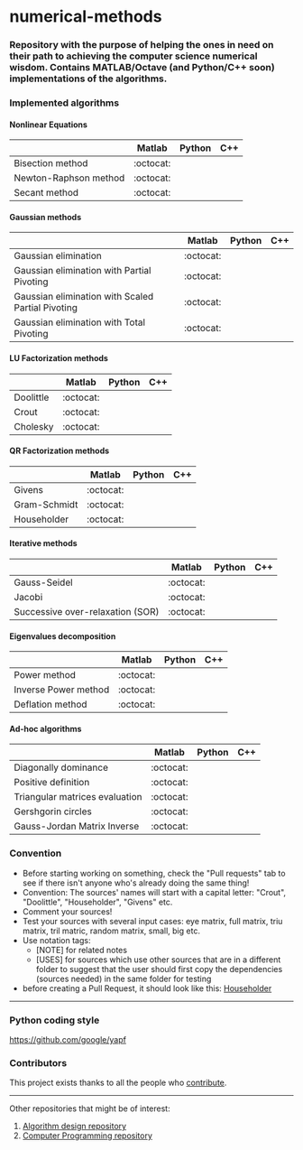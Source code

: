 # numerical-methods
### Repository with the purpose of helping the ones in need on their path to achieving the computer science numerical wisdom. Contains MATLAB/Octave (and Python/C++ soon) implementations of the algorithms.

### Implemented algorithms

#### Nonlinear Equations

| | Matlab | Python | C++ |
| --- | --- | --- | --- |
| Bisection method| :octocat: | | |
| Newton-Raphson method | :octocat: | | |
| Secant method | :octocat: | | |

#### Gaussian methods

| |Matlab|Python|C++|
|---|---|---|---|
|Gaussian elimination|:octocat:|||
|Gaussian elimination with Partial Pivoting|:octocat:|||
|Gaussian elimination with Scaled Partial Pivoting|:octocat:|||
|Gaussian elimination with Total Pivoting|:octocat:|||

#### LU Factorization methods

| |Matlab|Python|C++|
|---|---|---|---|
|Doolittle|:octocat:|||
|Crout|:octocat:|||
|Cholesky|:octocat:|||

#### QR Factorization methods

| |Matlab|Python|C++|
|---|---|---|---|
|Givens|:octocat:|||
|Gram-Schmidt|:octocat:|||
|Householder|:octocat:|||

#### Iterative methods

| |Matlab|Python|C++|
|---|---|---|---|
|Gauss-Seidel|:octocat:|||
|Jacobi|:octocat:|||
|Successive over-relaxation (SOR)|:octocat:|||

#### Eigenvalues decomposition

| |Matlab|Python|C++|
|---|---|---|---|
|Power method|:octocat:|||
|Inverse Power method|:octocat:|||
|Deflation method|:octocat:|||

#### Ad-hoc algorithms

| |Matlab|Python|C++|
|---|---|---|---|
|Diagonally dominance|:octocat:|||
|Positive definition|:octocat:|||
|Triangular matrices evaluation|:octocat:|||
|Gershgorin circles|:octocat:|||
|Gauss-Jordan Matrix Inverse|:octocat:|||

### Convention

- Before starting working on something, check the "Pull requests" tab to see if there isn't anyone who's already doing the same thing!
- Convention: The sources' names will start with a capital letter: "Crout", "Doolittle", "Householder", "Givens" etc.
- Comment your sources!
- Test your sources with several input cases: eye matrix, full matrix, triu matrix, tril matric, random matrix, small, big etc.
- Use notation tags:
	- [NOTE] for related notes
	- [USES] for sources which use other sources that are in a different folder to suggest that the user should first copy the dependencies (sources needed) in the same folder for testing 
- before creating a Pull Request, it should look like this: [Householder](https://github.com/radusqrt/help-the-kids/blob/master/MN/Algoritmi/QR/Householder/Householder.m)

-------------------------------------------------------------------------------------------------

### Python coding style
https://github.com/google/yapf

### Contributors

This project exists thanks to all the people who <a href="https://github.com/radusqrt/numerical-methods/graphs/contributors">contribute</a>.

-------------------------------------------------------------------------------------------------

Other repositories that might be of interest:
1. [Algorithm design repository](https://github.com/radusqrt/algorithm-design)
2. [Computer Programming repository](https://github.com/radusqrt/computer-programming)
